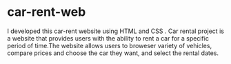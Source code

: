 # car-rent-web
I developed this car-rent website using HTML and CSS . Car rental project is a website that provides users with the ability to rent a car for a specific period of time.The website allows users to broweser variety of vehicles, compare prices and choose the car they want, and select the rental dates.

